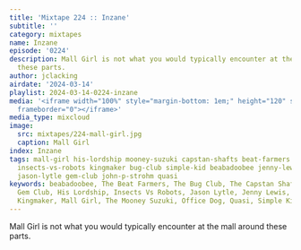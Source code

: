 ```yaml
---
title: 'Mixtape 224 :: Inzane'
subtitle: ''
category: mixtapes
name: Inzane
episode: '0224'
description: Mall Girl is not what you would typically encounter at the mall around
  these parts.
author: jclacking
airdate: '2024-03-14'
playlist: 2024-03-14-0224-inzane
media: '<iframe width="100%" style="margin-bottom: 1em;" height="120" src="https://www.mixcloud.com/widget/iframe/?feed=%2Flouderthanwar%2Fthe-mixtape-224-inzane-2024-03-14%2F&hide_artwork=1&hide_cover=1&light=1"
  frameborder="0"></iframe>'
media_type: mixcloud
image:
  src: mixtapes/224-mall-girl.jpg
  caption: Mall Girl
index: Inzane
tags: mall-girl his-lordship mooney-suzuki capstan-shafts beat-farmers office-dog
  insects-vs-robots kingmaker bug-club simple-kid beabadoobee jenny-lewis devotchka
  jason-lytle gem-club john-p-strohm quasi
keywords: beabadoobee, The Beat Farmers, The Bug Club, The Capstan Shafts, DeVotchKa,
  Gem Club, His Lordship, Insects Vs Robots, Jason Lytle, Jenny Lewis, John P. Strohm,
  Kingmaker, Mall Girl, The Mooney Suzuki, Office Dog, Quasi, Simple Kid
---
```

Mall Girl is not what you would typically encounter at the mall around these parts.
